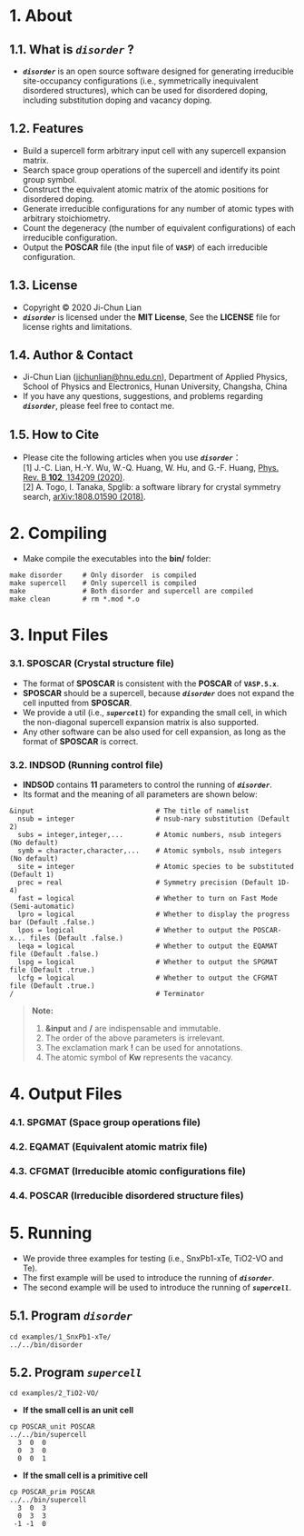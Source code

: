# 1. About
## 1.1. What is ***`disorder`*** ?
- ***`disorder`*** is an open source software designed for generating irreducible site-occupancy configurations (i.e., symmetrically inequivalent disordered structures), which can be used for disordered doping, including substitution doping and vacancy doping.

## 1.2. Features
- Build a supercell form arbitrary input cell with any supercell expansion matrix.
- Search space group operations of the supercell and identify its point group symbol.
- Construct the equivalent atomic matrix of the atomic positions for disordered doping.
- Generate irreducible configurations for any number of atomic types with arbitrary stoichiometry.
- Count the degeneracy (the number of equivalent configurations) of each irreducible configuration.
- Output the **POSCAR** file (the input file of **`VASP`**) of each irreducible configuration.

## 1.3. License
- Copyright © 2020 Ji-Chun Lian
- ***`disorder`*** is licensed under the **MIT License**, See the **LICENSE** file for license rights and limitations.

## 1.4. Author & Contact
- Ji-Chun Lian (jichunlian@hnu.edu.cn), Department of Applied Physics, School of Physics and Electronics, Hunan University, Changsha, China
- If you have any questions, suggestions, and problems regarding ***`disorder`***, please feel free to contact me.

## 1.5. How to Cite
- Please cite the following articles when you use ***`disorder`***：\
[1] J.-C. Lian, H.-Y. Wu, W.-Q. Huang, W. Hu, and G.-F. Huang, [Phys. Rev. B **102**, 134209 (2020)](https://journals.aps.org/prb/abstract/10.1103/PhysRevB.102.134209).\
[2] A. Togo, I. Tanaka, Spglib: a software library for crystal symmetry search, [arXiv:1808.01590 (2018)](https://arxiv.org/abs/1808.01590).


# 2. Compiling
- Make compile the executables into the **bin/** folder:

```
make disorder     # Only disorder  is compiled
make supercell    # Only supercell is compiled
make              # Both disorder and supercell are compiled
make clean        # rm *.mod *.o
```

# 3. Input Files

### 3.1. SPOSCAR (Crystal structure file)
- The format of **SPOSCAR** is consistent with the **POSCAR** of **`VASP.5.x`**.
- **SPOSCAR** should be a supercell, because ***`disorder`*** does not expand the cell inputted from **SPOSCAR**.
- We provide a util (i.e., ***`supercell`***) for expanding the small cell, in which the non-diagonal supercell expansion matrix is also supported.
- Any other software can be also used for cell expansion, as long as the format of **SPOSCAR** is correct.


### 3.2. INDSOD (Running control file)
- **INDSOD** contains **11** parameters to control the running of ***`disorder`***.
- Its format and the meaning of all parameters are shown below:

```
&input                              # The title of namelist
  nsub = integer                    # nsub-nary substitution (Default 2)
  subs = integer,integer,...        # Atomic numbers, nsub integers (No default)
  symb = character,character,...    # Atomic symbols, nsub integers (No default)
  site = integer                    # Atomic species to be substituted (Default 1)
  prec = real                       # Symmetry precision (Default 1D-4)
  fast = logical                    # Whether to turn on Fast Mode (Semi-automatic)
  lpro = logical                    # Whether to display the progress bar (Default .false.)
  lpos = logical                    # Whether to output the POSCAR-x... files (Default .false.)
  leqa = logical                    # Whether to output the EQAMAT file (Default .false.)
  lspg = logical                    # Whether to output the SPGMAT file (Default .true.)
  lcfg = logical                    # Whether to output the CFGMAT file (Default .true.)
/                                   # Terminator
```
>**Note:**  
> 1. **&input** and **/** are indispensable and immutable.  
> 2. The order of the above parameters is irrelevant.  
> 3. The exclamation mark **!** can be used for annotations.  
> 4. The atomic symbol of **Kw** represents the vacancy.



# 4. Output Files

### 4.1. SPGMAT (Space group operations file)
### 4.2. EQAMAT (Equivalent atomic matrix file)
### 4.3. CFGMAT (Irreducible atomic configurations file)
### 4.4. POSCAR (Irreducible disordered structure files)



# 5. Running
- We provide three examples for testing (i.e., SnxPb1-xTe, TiO2-VO and Te).
- The first example will be used to introduce the running of ***`disorder`***.
- The second example will be used to introduce the running of ***`supercell`***.

## 5.1. Program ***`disorder`***

```
cd examples/1_SnxPb1-xTe/
../../bin/disorder
```

## 5.2. Program ***`supercell`***

```
cd examples/2_TiO2-VO/
```

- **If the small cell is an unit cell**

```
cp POSCAR_unit POSCAR
../../bin/supercell
  3  0  0
  0  3  0
  0  0  1
```
- **If the small cell is a primitive cell**

```
cp POSCAR_prim POSCAR
../../bin/supercell
  3  0  3
  0  3  3
 -1 -1  0
```
